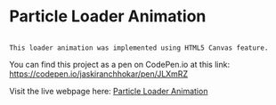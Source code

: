 # Particle Loader Animation 

``` 

This loader animation was implemented using HTML5 Canvas feature. 

```

You can find this project as a pen on CodePen.io at this link: https://codepen.io/jaskiranchhokar/pen/JLXmRZ

Visit the live webpage here: [Particle Loader Animation](https://jaskiran-chhokar.github.io/loader-animation/)
